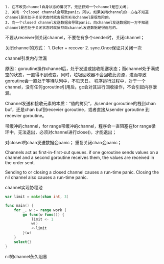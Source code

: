 	1. 在不改变channel自身状态的情况下，无法获知一个channel是否关闭；
	2. 关闭一个closed channel会导致panic。所以，如果关闭channel的一方在不知道channel是否处于关闭状态时就去贸然关闭channel是很危险的。
	3. 向一个closed channel发送数据会导致panic。向channel发送数据的一方不知道channel是否处于关闭状态时就贸然向channel发送数据是很危险的。

不要从receiver侧关闭channel，不要在有多个sender时，关闭channel；

关闭channel的方式：
	1. Defer + recover
	2. sync.Once保证只关闭一次


channel引发内存泄漏

原因：goroutine操作channel后，处于发送或接收阻塞状态；而channel处于满或空的状态，一直得不到改变。同时，垃圾回收器不会回收此资源，进而导致goroutine会一直处于等待队列中，不见天日。
程序运行过程中，对于一个channel，没有任何goroutine引用后，gc会对其进行回收操作，不会引起内存泄漏。

Channel发送和接收元素的本质：“值的拷贝”，从sender goroutine的栈到chan buf，还是chan buf到recevier goroutine，或者直接从sender goroutine 到recevier goroutine。

带缓冲的channel，for range带缓冲的channel，程序会一直阻塞在for range循环中，无法退出，必须对channel进行close()，才能退出；

对closed的chan发送数据会panic；
重复关闭chan会panic；

Channels act as first-in-first-out queues.
if one goroutine sends values on a channel and a second goroutine receives them, the values are received in the order sent.

Sending to or closing a closed channel causes a run-time panic. Closing the nil channel also causes a run-time panic. 

channel实现协程池
```go
var limit = make(chan int, 3)

func main() {
	for _, w := range work {
		go func(w func()) {
			limit <- 1
			w()
			<-limit
		}(w)
	}
	select{}
}
```
nil的channel永久阻塞
